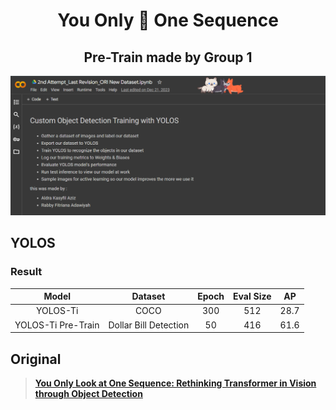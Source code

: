 <div align="center">   
  
# You Only :eyes: One Sequence
## Pre-Train made by Group 1
</div>

![yolos-pretrain](yolos-pretrain.png)
## YOLOS
### Result
| Model | Dataset | Epoch | Eval Size | AP |
| :------------: | :------------: | :------------: | :------------: | :------------: |
| YOLOS-Ti | COCO | 300 | 512 | 28.7
| YOLOS-Ti Pre-Train | Dollar Bill Detection | 50 | 416 | 61.6

## Original
> [**You Only Look at One Sequence: Rethinking Transformer in Vision through Object Detection**](https://arxiv.org/abs/2106.00666)

